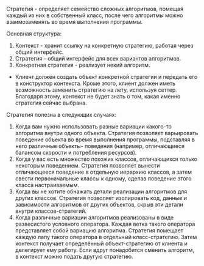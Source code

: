 Стратегия - определяет семейство сложных алгоритмов, помещая каждый из них в собственный класс, после чего алгоритмы
можно взаимозаменять во время выполнения программы.

Основная структура:
1. Контекст - хранит ссылку на конкретную стратегию, работая через общий интерфейс.
2. Стратегия - общий интерфейс для всех вариантов алгоритмов.
3. Конкретная стратегия - реализует некий алгоритм.
* Клиент должен создать объект конкретной стратегии и передать его в конструктор контекста. Кроме этого, клиент должен
иметь возможность заменить стратегию на лету, используя сеттер. Благодаря этому, контекст не будет знать о том, какая 
именно стратегия сейчас выбрана.

Стратегия полезна в следующих случаях:
1. Когда вам нужно использовать разные вариации какого-то алгоритма внутри одного объекта.
Стратегия позволяет варьировать поведение объекта во время выполнения программы, подставляя в него различные объекты-
поведения (например, отличающиеся балансом скорости и потребления ресурсов).
2. Когда у вас есть множество похожих классов, отличающихся только некоторым поведением.
Стратегия позволяет вынести отличающееся поведение в отдельную иерархию классов, а затем свести первоначальные классы к
одному, сделав поведение этого класса настраиваемым.
3. Когда вы не хотите обнажать детали реализации алгоритмов для других классов.
Стратегия позволяет изолировать код, данные и зависимости алгоритмов от других объектов, скрыв эти детали внутри
классов-стратегий.
4. Когда различные вариации алгоритмов реализованы в виде развесистого условного оператора. Каждая ветка такого оператора
представляет собой вариацию алгоритма.
Стратегия помещает каждую лапу такого оператора в отдельный класс-стратегию. Затем контекст получает определённый
объект-стратегию от клиента и делегирует ему работу. Если вдруг понадобится сменить алгоритм, в контекст можно подать
другую стратегию.

